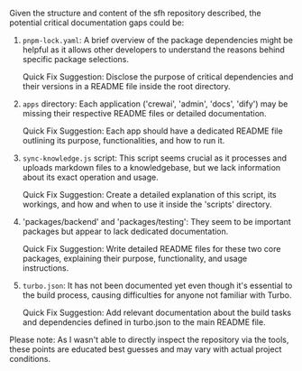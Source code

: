 Given the structure and content of the sfh repository described, the potential critical documentation gaps could be:

1. `pnpm-lock.yaml`: A brief overview of the package dependencies might be helpful as it allows other developers to understand the reasons behind specific package selections.
   
   Quick Fix Suggestion: Disclose the purpose of critical dependencies and their versions in a README file inside the root directory.

2. `apps` directory: Each application ('crewai', 'admin', 'docs', 'dify') may be missing their respective README files or detailed documentation.
   
   Quick Fix Suggestion: Each app should have a dedicated README file outlining its purpose, functionalities, and how to run it.

3. `sync-knowledge.js` script: This script seems crucial as it processes and uploads markdown files to a knowledgebase, but we lack information about its exact operation and usage.
   
   Quick Fix Suggestion: Create a detailed explanation of this script, its workings, and how and when to use it inside the 'scripts' directory.

4. 'packages/backend' and 'packages/testing': They seem to be important packages but appear to lack dedicated documentation.
   
   Quick Fix Suggestion: Write detailed README files for these two core packages, explaining their purpose, functionality, and usage instructions.

5. `turbo.json`: It has not been documented yet even though it's essential to the build process, causing difficulties for anyone not familiar with Turbo.
   
   Quick Fix Suggestion: Add relevant documentation about the build tasks and dependencies defined in turbo.json to the main README file.

Please note: As I wasn't able to directly inspect the repository via the tools, these points are educated best guesses and may vary with actual project conditions.